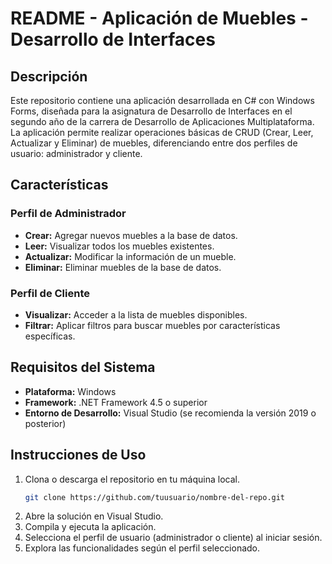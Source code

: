 # README - Aplicación de Muebles - Desarrollo de Interfaces

## Descripción

Este repositorio contiene una aplicación desarrollada en C# con Windows Forms, diseñada para la asignatura de Desarrollo de Interfaces en el segundo año de la carrera de Desarrollo de Aplicaciones Multiplataforma. La aplicación permite realizar operaciones básicas de CRUD (Crear, Leer, Actualizar y Eliminar) de muebles, diferenciando entre dos perfiles de usuario: administrador y cliente.

## Características

### Perfil de Administrador

- **Crear:** Agregar nuevos muebles a la base de datos.
- **Leer:** Visualizar todos los muebles existentes.
- **Actualizar:** Modificar la información de un mueble.
- **Eliminar:** Eliminar muebles de la base de datos.

### Perfil de Cliente

- **Visualizar:** Acceder a la lista de muebles disponibles.
- **Filtrar:** Aplicar filtros para buscar muebles por características específicas.

## Requisitos del Sistema

- **Plataforma:** Windows
- **Framework:** .NET Framework 4.5 o superior
- **Entorno de Desarrollo:** Visual Studio (se recomienda la versión 2019 o posterior)

## Instrucciones de Uso

1. Clona o descarga el repositorio en tu máquina local.
   ```bash
   git clone https://github.com/tuusuario/nombre-del-repo.git
2. Abre la solución en Visual Studio.
3. Compila y ejecuta la aplicación.
4. Selecciona el perfil de usuario (administrador o cliente) al iniciar sesión.
5. Explora las funcionalidades según el perfil seleccionado.
